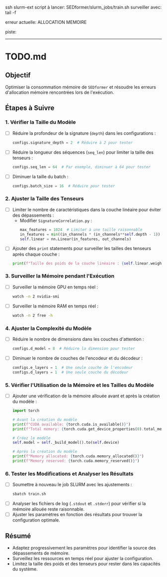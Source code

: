 ssh slurm-ext
script à lancer: SEDformer/slurm_jobs/train.sh
surveiller avec: tail -f

erreur actuelle: ALLOCATION MEMOIRE

piste:

---

# TODO.md

## Objectif
Optimiser la consommation mémoire de `SEDformer` et résoudre les erreurs d'allocation mémoire rencontrées lors de l'exécution.

## Étapes à Suivre

### 1. Vérifier la Taille du Modèle
- [ ] Réduire la profondeur de la signature (`depth`) dans les configurations :
  ```python
  configs.signature_depth = 2  # Réduire à 2 pour tester
  ```
- [ ] Réduire la longueur des séquences (`seq_len`) pour limiter la taille des tenseurs :
  ```python
  configs.seq_len = 64  # Par exemple, diminuer à 64 pour tester
  ```
- [ ] Diminuer la taille du batch :
  ```python
  configs.batch_size = 16  # Réduire pour tester
  ```
  
### 2. Ajuster la Taille des Tenseurs
- [ ] Limiter le nombre de caractéristiques dans la couche linéaire pour éviter des dépassements :
  - Modifier `SignatureCorrelation.py` :
    ```python
    max_features = 1024  # Limiter à une taille raisonnable
    in_features = min((in_channels * (in_channels**self.depth - 1)) // (in_channels - 1), max_features)
    self.linear = nn.Linear(in_features, out_channels)
    ```
- [ ] Ajouter des `print` statements pour surveiller les tailles des tenseurs après chaque couche :
  ```python
  print(f"Taille des poids de la couche linéaire : {self.linear.weight.size()}")
  ```

### 3. Surveiller la Mémoire pendant l'Exécution
- [ ] Surveiller la mémoire GPU en temps réel :
  ```bash
  watch -n 2 nvidia-smi
  ```
- [ ] Surveiller la mémoire RAM en temps réel :
  ```bash
  watch -n 2 free -h
  ```

### 4. Ajuster la Complexité du Modèle
- [ ] Réduire le nombre de dimensions dans les couches d'attention :
  ```python
  configs.d_model = 8  # Réduire la dimension pour tester
  ```
- [ ] Diminuer le nombre de couches de l'encodeur et du décodeur :
  ```python
  configs.e_layers = 1  # Une seule couche de l'encodeur
  configs.d_layers = 1  # Une seule couche du décodeur
  ```

### 5. Vérifier l'Utilisation de la Mémoire et les Tailles du Modèle
- [ ] Ajouter une vérification de la mémoire allouée avant et après la création du modèle :
  ```python
  import torch

  # Avant la création du modèle
  print(f"CUDA available: {torch.cuda.is_available()}")
  print(f"Total memory: {torch.cuda.get_device_properties(0).total_memory} bytes")

  # Créez le modèle
  self.model = self._build_model().to(self.device)

  # Après la création du modèle
  print(f"Memory allocated: {torch.cuda.memory_allocated()}")
  print(f"Memory reserved: {torch.cuda.memory_reserved()}")
  ```

### 6. Tester les Modifications et Analyser les Résultats
- [ ] Soumettre à nouveau le job SLURM avec les ajustements :
  ```bash
  sbatch train.sh
  ```
- [ ] Analyser les fichiers de log (`.stdout` et `.stderr`) pour vérifier si la mémoire allouée reste raisonnable.
- [ ] Ajuster les paramètres en fonction des résultats pour trouver la configuration optimale.

## Résumé
- Adaptez progressivement les paramètres pour identifier la source des dépassements de mémoire.
- Surveillez les ressources en temps réel pour ajuster la configuration.
- Limitez la taille des poids et des tenseurs pour rester dans les capacités du système.